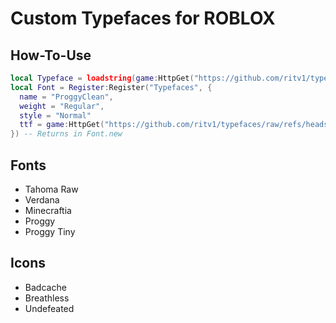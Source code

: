 # Custom Typefaces for ROBLOX
## How-To-Use
```lua
local Typeface = loadstring(game:HttpGet("https://github.com/ritv1/typefaces/raw/refs/heads/main/Register.lua"))()
local Font = Register:Register("Typefaces", {
  name = "ProggyClean",
  weight = "Regular",
  style = "Normal"
  ttf = game:HttpGet("https://github.com/ritv1/typefaces/raw/refs/heads/main/fonts/ProggyClean.ttf"),
}) -- Returns in Font.new 
```

## Fonts
- Tahoma Raw
- Verdana
- Minecraftia
- Proggy
- Proggy Tiny
## Icons
- Badcache
- Breathless
- Undefeated

